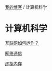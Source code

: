 [我的博客](../_index.md) / 计算机科学

# 计算机科学

[互联网如何运作？](internet.md)

[网络通信](networking.md)

[虚拟内存](virtual-memory.md)
